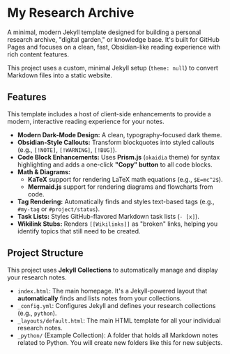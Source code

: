 # My Research Archive

A minimal, modern Jekyll template designed for building a personal research archive, "digital garden," or knowledge base. It's built for GitHub Pages and focuses on a clean, fast, Obsidian-like reading experience with rich content features.

This project uses a custom, minimal Jekyll setup (`theme: null`) to convert Markdown files into a static website.

## Features

This template includes a host of client-side enhancements to provide a modern, interactive reading experience for your notes.

* **Modern Dark-Mode Design:** A clean, typography-focused dark theme.
* **Obsidian-Style Callouts:** Transform blockquotes into styled callouts (e.g., `[!NOTE]`, `[!WARNING]`, `[!BUG]`).
* **Code Block Enhancements:** Uses **Prism.js** (`okaidia` theme) for syntax highlighting and adds a one-click **"Copy" button** to all code blocks.
* **Math & Diagrams:**
    * **KaTeX** support for rendering LaTeX math equations (e.g., `$E=mc^2$`).
    * **Mermaid.js** support for rendering diagrams and flowcharts from code.
* **Tag Rendering:** Automatically finds and styles text-based tags (e.g., `#my-tag` or `#project/status`).
* **Task Lists:** Styles GitHub-flavored Markdown task lists (`- [x]`).
* **Wikilink Stubs:** Renders `[[Wikilinks]]` as "broken" links, helping you identify topics that still need to be created.

## Project Structure

This project uses **Jekyll Collections** to automatically manage and display your research notes.

* `index.html`: The main homepage. It's a Jekyll-powered layout that **automatically** finds and lists notes from your collections.
* `_config.yml`: Configures Jekyll and defines your research collections (e.g., `python`).
* `_layouts/default.html`: The main HTML template for all your individual research notes.
* `_python/` (Example Collection): A folder that holds all Markdown notes related to Python. You will create new folders like this for new subjects.